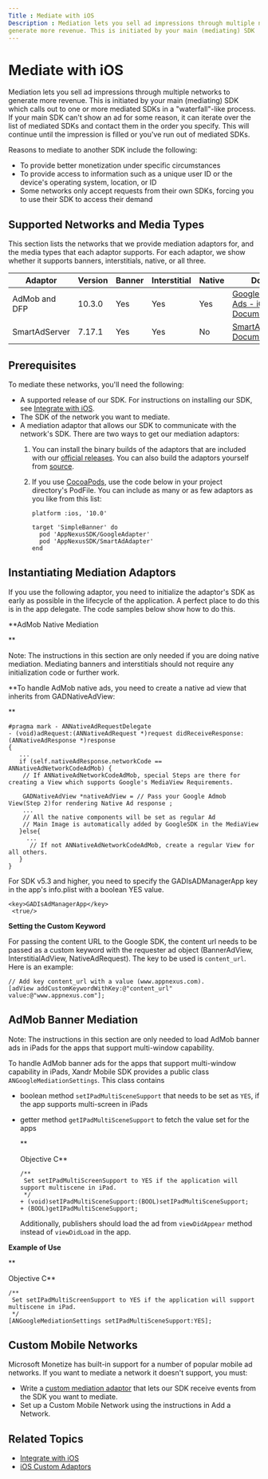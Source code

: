 ```yaml
---
Title : Mediate with iOS
Description : Mediation lets you sell ad impressions through multiple networks to
generate more revenue. This is initiated by your main (mediating) SDK
---
```



# Mediate with iOS



Mediation lets you sell ad impressions through multiple networks to
generate more revenue. This is initiated by your main (mediating) SDK
which calls out to one or more mediated SDKs in a "waterfall"-like
process. If your main SDK can't show an ad for some reason, it can
iterate over the list of mediated SDKs and contact them in the order you
specify. This will continue until the impression is filled or you've run
out of mediated SDKs.

Reasons to mediate to another SDK include the following:

- To provide better monetization under specific circumstances
- To provide access to information such as a unique user ID or the
  device's operating system, location, or ID
- Some networks only accept requests from their own SDKs, forcing you to
  use their SDK to access their demand



## Supported Networks and Media Types

This section lists the networks that we provide mediation adaptors for,
and the media types that each adaptor supports. For each adaptor, we
show whether it supports banners, interstitials, native, or all three.

<table class="table">
<thead class="thead">
<tr class="header row rowsep-1">
<th id="ID-00001fbc__entry__1" class="entry colsep-1">Adaptor</th>
<th id="ID-00001fbc__entry__2" class="entry colsep-1">Version</th>
<th id="ID-00001fbc__entry__3" class="entry colsep-1">Banner</th>
<th id="ID-00001fbc__entry__4" class="entry colsep-1">Interstitial</th>
<th id="ID-00001fbc__entry__5" class="entry colsep-1">Native</th>
<th id="ID-00001fbc__entry__6" class="entry colsep-1">Docs</th>
</tr>
</thead>
<tbody class="tbody">
<tr class="odd row rowsep-1">
<td class="entry colsep-1" headers="ID-00001fbc__entry__1">AdMob and
DFP</td>
<td class="entry colsep-1" headers="ID-00001fbc__entry__2">10.3.0</td>
<td class="entry colsep-1" headers="ID-00001fbc__entry__3">Yes</td>
<td class="entry colsep-1" headers="ID-00001fbc__entry__4">Yes</td>
<td class="entry colsep-1" headers="ID-00001fbc__entry__5">Yes</td>
<td class="entry colsep-1" headers="ID-00001fbc__entry__6"><a
href="https://firebase.google.com/docs/admob/ios/mediation" class="xref"
target="_blank">Google Mobile Ads - iOS Document</a></td>
</tr>
<tr class="even row rowsep-1">
<td class="entry colsep-1"
headers="ID-00001fbc__entry__1">SmartAdServer</td>
<td class="entry colsep-1" headers="ID-00001fbc__entry__2">7.17.1</td>
<td class="entry colsep-1" headers="ID-00001fbc__entry__3">Yes</td>
<td class="entry colsep-1" headers="ID-00001fbc__entry__4">Yes</td>
<td class="entry colsep-1" headers="ID-00001fbc__entry__5">No</td>
<td class="entry colsep-1" headers="ID-00001fbc__entry__6"><a
href="https://help.smartadserver.com/iOS/V6.6/" class="xref"
target="_blank">SmartAdServer Documentation</a></td>
</tr>
</tbody>
</table>





## Prerequisites

To mediate these networks, you'll need the following:

- A supported release of our SDK. For instructions on installing our
  SDK, see <a
  href="https://docs.xandr.com/bundle/mobile-sdk/page/ios-sdk-integration.html"
  class="xref" target="_blank">Integrate with iOS</a>.
- The SDK of the network you want to mediate.
- A mediation adaptor that allows our SDK to communicate with the
  network's SDK. There are two ways to get our mediation adaptors:
  1.  You can install the binary builds of the adaptors that are
      included with our
      <a href="https://github.com/appnexus/mobile-sdk-ios/releases"
      class="xref" target="_blank">official releases</a>. You can also
      build the adaptors yourself from <a
      href="https://github.com/appnexus/mobile-sdk-ios/tree/master/mediation/mediatedviews"
      class="xref" target="_blank">source</a>.

  2.  If you use <a href="https://cocoapods.org/" class="xref"
      target="_blank">CocoaPods</a>, use the code below in your project
      directory's PodFile. You can include as many or as few adaptors as
      you like from this list:

      ``` pre
      platform :ios, '10.0'
       
      target 'SimpleBanner' do
        pod 'AppNexusSDK/GoogleAdapter'
        pod 'AppNexusSDK/SmartAdAdapter'
      end   
      ```





## Instantiating Mediation Adaptors

If you use the following adaptor, you need to initialize the adaptor's
SDK as early as possible in the lifecycle of the application. A perfect
place to do this is in the app delegate. The code samples below show how
to do this.

**AdMob Native Mediation  
  
**



Note: The instructions in this section
are only needed if you are doing native mediation. Mediating banners and
interstitials should not require any initialization code or further
work.



**To handle AdMob native ads, you need to create a native ad view that
inherits from GADNativeAdView:  
  
**

``` pre
#pragma mark - ANNativeAdRequestDelegate
- (void)adRequest:(ANNativeAdRequest *)request didReceiveResponse:(ANNativeAdResponse *)response
{
   ...
   if (self.nativeAdResponse.networkCode == ANNativeAdNetworkCodeAdMob) {
    // If ANNativeAdNetworkCodeAdMob, special Steps are there for creating a View which supports Google's MediaView Requirements.
        
    GADNativeAdView *nativeAdView = // Pass your Google Admob View(Step 2)for rendering Native Ad response ;
    ...
    // All the native components will be set as regular Ad  
    // Main Image is automatically added by GoogleSDK in the MediaView
   }else{
     ...
      // If not ANNativeAdNetworkCodeAdMob, create a regular View for all others.
   }
}
```

For SDK v5.3 and higher, you need to specify the GADIsADManagerApp key
in the app's info.plist with a boolean YES value.

``` pre
<key>GADIsAdManagerApp</key>
 <true/>
```

**Setting the Custom Keyword**

For passing the content URL to the Google SDK, the content url needs to
be passed as a custom keyword with the requester ad object
(BannerAdView, InterstitialAdView, NativeAdRequest). The key to be used
is `content_url`. Here is an example:

``` pre
// Add key content_url with a value (www.appnexus.com).
[adView addCustomKeywordWithKey:@"content_url" value:@"www.appnexus.com"];
```





## AdMob Banner Mediation  



Note: The instructions in this section
are only needed to load AdMob banner ads in iPads for the apps that
support multi-window capability.



  
To handle AdMob banner ads for the apps that support multi-window
capability in iPads, Xandr Mobile SDK provides a
public class `ANGoogleMediationSettings`. This class contains

- boolean method `setIPadMultiSceneSupport` that needs to be set as
  `YES`, if the app supports multi-screen in iPads

- getter method `getIPadMultiSceneSupport` to fetch the value set for
  the apps

  **  
    
  Objective C**

  ``` pre
  /**
   Set setIPadMultiScreenSupport to YES if the application will support multiscene in iPad.
   */
  + (void)setIPadMultiSceneSupport:(BOOL)setIPadMultiSceneSupport;
  + (BOOL)getIPadMultiSceneSupport;
  ```

  Additionally, publishers should load the ad from `viewDidAppear`
  method instead of `viewDidLoad` in the app.

**Example of Use**

**  
  
Objective C**

``` pre
/**
 Set setIPadMultiScreenSupport to YES if the application will support multiscene in iPad.
 */
[ANGoogleMediationSettings setIPadMultiSceneSupport:YES];
```





## Custom Mobile Networks

Microsoft Monetize has built-in support for a number
of popular mobile ad networks. If you want to mediate a network it
doesn't support, you must:

- Write a <a
  href="https://docs.xandr.com/bundle/mobile-sdk/page/ios-custom-adaptors.html"
  class="xref" target="_blank">custom mediation adaptor</a> that lets
  our SDK receive events from the SDK you want to mediate.
- Set up a Custom Mobile Network using
  the instructions in Add a Network.





## Related Topics

- <a
  href="https://docs.xandr.com/bundle/mobile-sdk/page/ios-sdk-integration.html"
  class="xref" target="_blank">Integrate with iOS</a>
- <a href="ios-custom-adaptors.html" class="xref">iOS Custom Adaptors</a>






